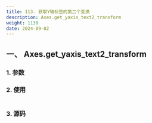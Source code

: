 ```yaml
---
title: 113. 获取Y轴标签的第二个变换
description: Axes.get_yaxis_text2_transform
weight: 1130
date: 2024-09-02
---
```

<style>
th, td {
  border: 1px solid rgb(190, 190, 190);
}
</style>


## 一、 Axes.get_yaxis_text2_transform


### 1. 参数




### 2. 使用



```python


```


### 3. 源码
```python

```




